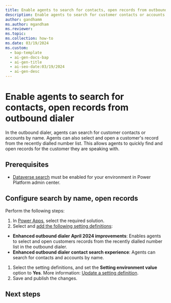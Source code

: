 ```yaml
---
title: Enable agents to search for contacts, open records from outbound dialer #Required; page title displayed in search results. 
description: Enable agents to search for customer contacts or accounts by name, open records from Recents tab in the outbound dialer. 
author: gandhamm
ms.author: mgandham
ms.reviewer: 
ms.topic: 
ms.collection: how-to
ms.date: 03/19/2024
ms.custom:
  - bap-template
  - ai-gen-docs-bap
  - ai-gen-title
  - ai-seo-date:03/19/2024
  - ai-gen-desc
---
```


# Enable agents to search for contacts, open records from outbound dialer

In the outbound dialer, agents can search for customer contacts or accounts by name. Agents can also select and open a customer's record from the recently dialled number list. This allows agents to quickly find and open records for the customer they are speaking with.

## Prerequisites

- [Dataverse search](/power-platform/admin/configure-relevance-search-organization) must be enabled for your environment in Power Platform admin center. 

## Configure search by name, open records

Perform the following steps:

1. In [Power Apps](https://make.powerapps.com/), select the required solution.
1.  Select and [add the following setting definitions](/power-apps/maker/data-platform/create-edit-configure-settings#adding-an-existing-setting-definition):

 - **Enhanced outbound dialer April 2024 improvements**: Enables agents to select and open customers records from the recently dialled number list in the outbound dialer.
 - **Enhanced outbound dialer contact search experience**: Agents can search for contacts and accounts by name.

1. Select the setting definitions, and set the **Setting environment value** option to **Yes**. More information: [Update a setting definition](/power-apps/maker/data-platform/create-edit-configure-settings#updating-a-setting-definition).
1. Save and publish the changes.

## Next steps

<!--Remove all the comments in this template before you sign-off or merge to the main branch.-->
